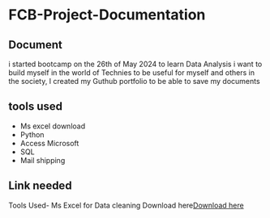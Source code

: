 # FCB-Project-Documentation
## Document 
i started bootcamp on the 26th of May 2024 to learn Data Analysis i want to build myself in the world of Technies to be useful for myself and others in the society, I created my Guthub portfolio to be able to save my documents 
## tools used
- Ms excel download
- Python
- Access Microsoft
- SQL
- Mail shipping
## Link needed
Tools Used- Ms Excel for Data cleaning Download here[Download here](https://www.kaggle.com)

